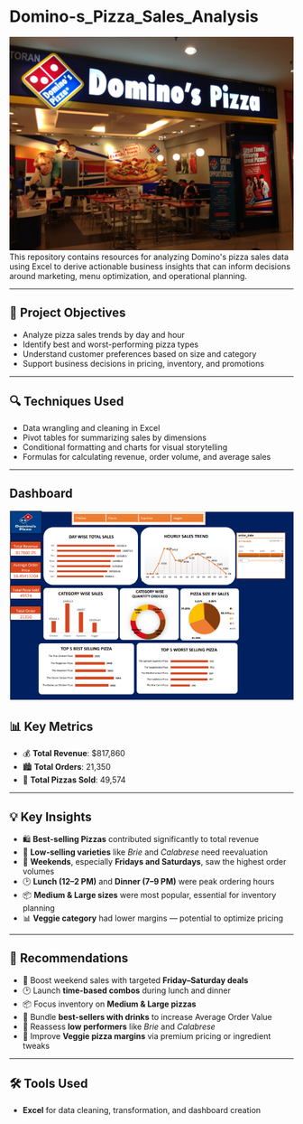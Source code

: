 # Domino-s_Pizza_Sales_Analysis
![](https://github.com/Saswati-18/Domino-s_Pizza_Sales_Analysis/blob/main/dominos-pizza.jpg)
This repository contains resources for analyzing Domino's pizza sales data using Excel to derive actionable business insights that can inform decisions around marketing, menu optimization, and operational planning.

---

## 🎯 Project Objectives

- Analyze pizza sales trends by day and hour  
- Identify best and worst-performing pizza types  
- Understand customer preferences based on size and category  
- Support business decisions in pricing, inventory, and promotions  

---

## 🔍 Techniques Used

- Data wrangling and cleaning in Excel  
- Pivot tables for summarizing sales by dimensions  
- Conditional formatting and charts for visual storytelling  
- Formulas for calculating revenue, order volume, and average sales  

---
##   Dashboard
![](https://github.com/Saswati-18/Domino-s_Pizza_Sales_Analysis/blob/main/dashboard%20pizza.png)

## 📊 Key Metrics

- 💰 **Total Revenue**: $817,860  
- 🏙️ **Total Orders**: 21,350  
- 🍕 **Total Pizzas Sold**: 49,574  

---

## 💡 Key Insights

- 🛍️ **Best-selling Pizzas** contributed significantly to total revenue  
- 🧀 **Low-selling varieties** like *Brie* and *Calabrese* need reevaluation  
- 📆 **Weekends**, especially **Fridays and Saturdays**, saw the highest order volumes  
- 🕑 **Lunch (12–2 PM)** and **Dinner (7–9 PM)** were peak ordering hours  
- 📦 **Medium & Large sizes** were most popular, essential for inventory planning  
- 📊 **Veggie category** had lower margins — potential to optimize pricing  

---

## 📌 Recommendations

- 🎯 Boost weekend sales with targeted **Friday–Saturday deals**  
- 🕑 Launch **time-based combos** during lunch and dinner  
- 📦 Focus inventory on **Medium & Large pizzas**  
- 🥤 Bundle **best-sellers with drinks** to increase Average Order Value  
- 🧾 Reassess **low performers** like *Brie* and *Calabrese*  
- 💸 Improve **Veggie pizza margins** via premium pricing or ingredient tweaks  

---

## 🛠 Tools Used

- **Excel** for data cleaning, transformation, and dashboard creation  

